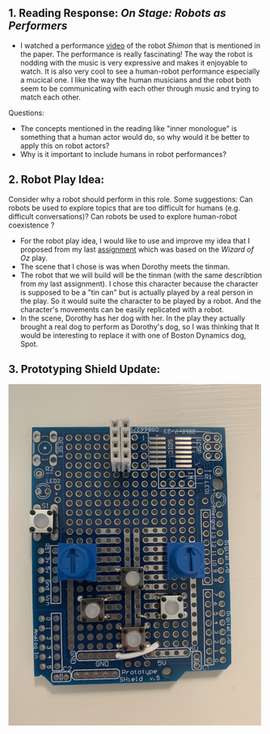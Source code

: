 ## 1. Reading Response: *On Stage: Robots as Performers*
- I watched a performance [video](https://youtu.be/l9OUbqWHOSk) of the robot *Shimon* that is mentioned in the paper. The performance is really fascinating! The way the robot is nodding with the music is very expressive and makes it enjoyable to watch. It is also very cool to see a human-robot performance especially a mucical one. I like the way the human musicians and the robot both seem to be communicating with each other through music and trying to match each other.

Questions:
- The concepts mentioned in the reading like "inner monologue" is something that a human actor would do, so why would it be better to apply this on robot actors?
- Why is it important to include humans in robot performances?

## 2. Robot Play Idea:
Consider why a robot should perform in this role. Some suggestions:
Can robots be used to explore topics that are too difficult for humans (e.g. difficult conversations)?
Can robots be used to explore human-robot coexistence ?

- For the robot play idea, I would like to use and improve my idea that I proposed from my last [assignment](https://github.com/SalamaAlmheiri/Performing-Robots/tree/main/october25#readme) which was based on the *Wizard of Oz* play. 
- The scene that I chose is was when Dorothy meets the tinman. 
- The robot that we will build will be the tinman (with the same describtion from my last assignment). I chose this character because the character is supposed to be a "tin can" but is actually played by a real person in the play. So it would suite the character to be played by a robot. And the character's movements can be easily replicated with a robot.
- In the scene, Dorothy has her dog with her. In the play they actually brought a real dog to perform as Dorothy's dog, so I was thinking that It would be interesting to replace it with one of Boston Dynamics dog, Spot.


## 3. Prototyping Shield Update:

<img src="https://github.com/SalamaAlmheiri/Performing-Robots/blob/main/november8/prototyping%20shield.png" width=500 align=center>
